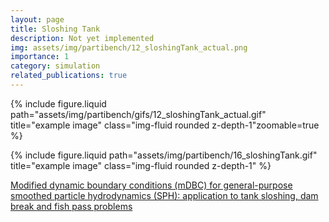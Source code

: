 ```yaml
---
layout: page
title: Sloshing Tank
description: Not yet implemented
img: assets/img/partibench/12_sloshingTank_actual.png
importance: 1
category: simulation
related_publications: true
---
```


{% include figure.liquid path="assets/img/partibench/gifs/12_sloshingTank_actual.gif" title="example image" class="img-fluid rounded z-depth-1"zoomable=true  %}

{% include figure.liquid path="assets/img/partibench/16_sloshingTank.gif" title="example image" class="img-fluid rounded z-depth-1" %}

[Modified dynamic boundary conditions (mDBC) for general-purpose smoothed particle hydrodynamics (SPH): application to tank sloshing, dam break and fish pass problems](https://link.springer.com/article/10.1007/s40571-021-00403-3)
